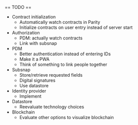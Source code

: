 == TODO ==

* Contract initialization
  * Automatically watch contracts in Parity
  * Initialize contracts on user entry instead of server start
* Authorization
  * PDM: actually watch contracts
  * Link with subsnap
* PDM
  * Better authentication instead of entering IDs
  * Make it a PWA
  * Think of something to link people together
* Subsnap
  * Store/retrieve requested fields
  * Digital signatures
  * Use datastore
* Identity provider
  * Implement
* Datastore
  * Reevaluate technology choices
* Blockchain
  * Evaluate other options to visualize blockchain

